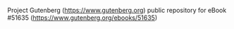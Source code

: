 Project Gutenberg (https://www.gutenberg.org) public repository for
eBook #51635 (https://www.gutenberg.org/ebooks/51635)
